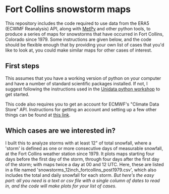 # Fort Collins snowstorm maps
This repository includes the code required to use data from the ERA5 (ECWMF Reanalysis) API, along with [MetPy](https://unidata.github.io/MetPy/latest/index.html) and other python tools, to produce a series of maps for snowstorms that have occurred in Fort Collins, Colorado since 1979.  Some instructions are given below, and the code should be flexible enough that by providing your own list of cases that you'd like to look at, you could make similar maps for other cases of interest.

## First steps

This assumes that you have a working version of python on your computer and have a number of standard scientific packages installed.  If not, I suggest following the instructions used in the [Unidata python workshop](https://unidata.github.io/python-training/) to get started.

This code also requires you to get an account for ECMWF's "Climate Data Store" API.  Instructions for getting an account and setting up a few other things can be found at [this link](https://cds.climate.copernicus.eu/api-how-to).

## Which cases are we interested in?

I built this to analyze storms with at least 12" of total snowfall, where a 'storm' is defined as one or more consecutive days of measurable snowfall, at the Fort Collins weather station since 1979.  It plots maps starting four days before the first day of the storm, through four days after the first day of the storm; with maps twice a day at 00 and 12 UTC.  Here, these are listed in a file named 'snowstorms_12inch_fortcollins_post1979.csv', which also includes the total and daily snowfall for each storm.  *But here's the easy part: all you need is a text or csv file with a single column of dates to read in, and the code will make plots for your list of cases.* 


